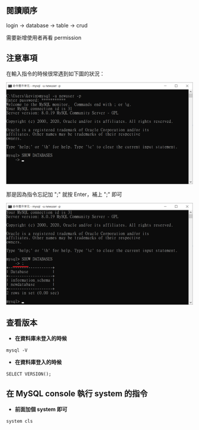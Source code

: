 ## 閱讀順序

login -> database -> table -> crud

需要新增使用者再看 permission

## 注意事項

在輸入指令的時候很常遇到如下圖的狀況：

![image](./images/readme.png)

那是因為指令忘記加 ";" 就按 Enter，補上 ";" 即可

![image](./images/readme1.png)

## 查看版本

* **在資料庫未登入的時候**

```
mysql -V
```

* **在資料庫登入的時候**

```
SELECT VERSION();
```

## 在 MySQL console 執行 system 的指令

* **前面加個 system 即可**

```
system cls
```